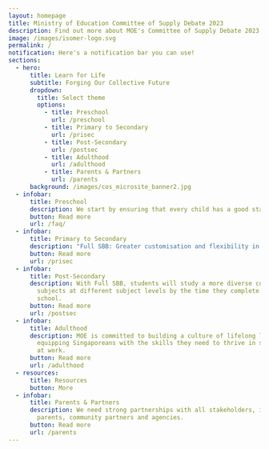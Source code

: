 ```yaml
---
layout: homepage
title: Ministry of Education Committee of Supply Debate 2023
description: Find out more about MOE's Committee of Supply Debate 2023 announcements here!
image: /images/isomer-logo.svg
permalink: /
notification: Here's a notification bar you can use!
sections:
  - hero:
      title: Learn for Life
      subtitle: Forging Our Collective Future
      dropdown:
        title: Select theme
        options:
          - title: Preschool
            url: /preschool
          - title: Primary to Secondary
            url: /prisec
          - title: Post-Secondary
            url: /postsec
          - title: Adulthood
            url: /adulthood
          - title: Parents & Partners
            url: /parents
      background: /images/cos_microsite_banner2.jpg
  - infobar:
      title: Preschool
      description: We start by ensuring that every child has a good start in life.
      button: Read more
      url: /faq/
  - infobar:
      title: Primary to Secondary
      description: "Full SBB: Greater customisation and flexibility in learning."
      button: Read more
      url: /prisec
  - infobar:
      title: Post-Secondary
      description: With Full SBB, students will study a more diverse combination of
        subjects at different subject levels by the time they complete secondary
        school.
      button: Read more
      url: /postsec
  - infobar:
      title: Adulthood
      description: MOE is committed to building a culture of lifelong learning and
        equipping Singaporeans with the skills they need to thrive in school and
        at work.
      button: Read more
      url: /adulthood
  - resources:
      title: Resources
      button: More
  - infobar:
      title: Parents & Partners
      description: We need strong partnerships with all stakeholders, including
        parents, community partners and agencies.
      button: Read more
      url: /parents
---
```

